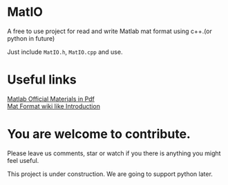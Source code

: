 # MatIO
A free to use project for read and write Matlab mat format using c++.(or python in future)

Just include `MatIO.h`, `MatIO.cpp` and use. 

# Useful links
[Matlab Official Materials in Pdf](https://www.mathworks.com/help/pdf_doc/matlab/matfile_format.pdf "Matlab Official Materials")  
[Mat Format wiki like Introduction](http://fileformats.archiveteam.org/wiki/MAT)

# You are welcome to contribute.
Please leave us comments, star or watch if you there is anything you might feel useful.

This project is under construction.
We are going to support python later.
